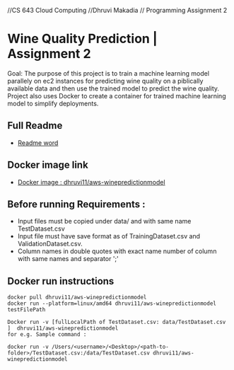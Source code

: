 //CS 643 Cloud Computing 
//Dhruvi Makadia 
// Programming Assignment 2
# Wine Quality Prediction | Assignment 2

Goal: The purpose of this project is to train a machine learning model parallely on ec2 instances for predicting wine quality on a piblically available data and then use the trained model to predict the wine quality.
Project also uses Docker to create a container for trained machine learning model to simplify deployments.

## Full Readme 
* [Readme word](https://github.com/dhruvi1996/wine-quality-prediction.git)
## Docker image link
* [Docker image : dhruvi11/aws-winepredictionmodel](https://hub.docker.com/repository/docker/dhruvi11/aws-winepredictionmodel)

## Before running Requirements :
* Input files must be copied under data/ and with same name TestDataset.csv
* Input file must have save format as of TrainingDataset.csv and ValidationDataset.csv. 
* Column names in double quotes with exact name number of column with same names and separator ';'

## Docker run instructions
````
docker pull dhruvi11/aws-winepredictionmodel
docker run --platform=linux/amd64 dhruvi11/aws-winepredictionmodel testFilePath

Docker run -v [fullLocalPath of TestDataset.csv: data/TestDataset.csv ]  dhruvi11/aws-winepredictionmodel
for e.g. Sample command : 

docker run -v /Users/<username>/<Desktop>/<path-to-folder>/TestDataset.csv:/data/TestDataset.csv dhruvi11/aws-winepredictionmodel

````